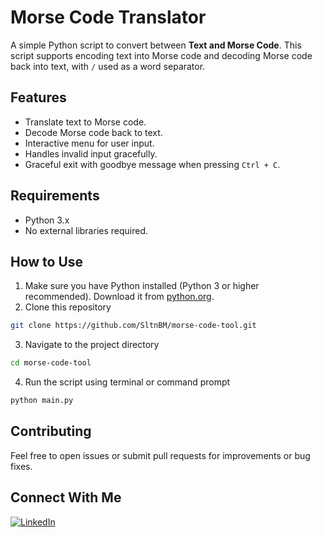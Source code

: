 # Morse Code Translator
A simple Python script to convert between **Text and Morse Code**.
This script supports encoding text into Morse code and decoding Morse code back into text, with `/` used as a word separator.

## Features
- Translate text to Morse code.
- Decode Morse code back to text.
- Interactive menu for user input.
- Handles invalid input gracefully.
- Graceful exit with goodbye message when pressing `Ctrl + C`.

## Requirements
- Python 3.x
- No external libraries required.

## How to Use
1. Make sure you have Python installed (Python 3 or higher recommended). Download it from [python.org](https://www.python.org/downloads/).
2. Clone this repository
```bash
git clone https://github.com/SltnBM/morse-code-tool.git
```
3. Navigate to the project directory
```bash
cd morse-code-tool
```
4. Run the script using terminal or command prompt
```bash
python main.py
```

## Contributing
Feel free to open issues or submit pull requests for improvements or bug fixes.

## Connect With Me
[![LinkedIn](https://img.shields.io/badge/LinkedIn-Sultan%20Badra-blue?logo=linkedin\&logoColor=white\&style=flat-square)](https://www.linkedin.com/in/sultan-badra)